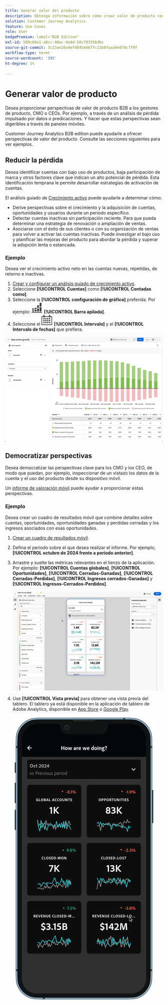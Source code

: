 ```yaml
---
title: Generar valor del producto
description: Obtenga información sobre cómo crear valor de producto con Customer Journey Analytics B2B edition.
solution: Customer Journey Analytics
feature: Use Cases
role: User
badgePremium: label="B2B Edition"
exl-id: 509c68e1-a8cc-48ac-9e9d-50c703356dbc
source-git-commit: 3c13ae26a9ef48454467fc21b8faaa9e078c7f9f
workflow-type: tm+mt
source-wordcount: '395'
ht-degree: 1%

---
```


# Generar valor de producto

Desea proporcionar perspectivas de valor de producto B2B a los gestores de producto, CMO o CEOs. Por ejemplo, a través de un análisis de pérdida impulsado por datos o predicaciones. Y hacer que estas perspectivas sean digeribles a través de paneles móviles.

Customer Journey Analytics B2B edition puede ayudarle a ofrecer perspectivas de valor del producto. Consulte las secciones siguientes para ver ejemplos.


## Reducir la pérdida

Desea identificar cuentas con bajo uso de productos, baja participación de marca y otros factores clave que indican un alto potencial de pérdida. Esta identificación temprana le permite desarrollar estrategias de activación de cuentas.

El análisis guiado de [Crecimiento activo](/help/guided-analysis/types/active-growth.md) puede ayudarle a determinar cómo:

* Derive perspectivas sobre el crecimiento y la adquisición de cuentas, oportunidades y usuarios durante un periodo específico.
* Detectar cuentas inactivas sin participación reciente. Para que pueda determinar una estrategia de renovación o ampliación de ventas.
* Asociarse con el éxito de sus clientes o con su organización de ventas para volver a activar las cuentas inactivas. Puede investigar el bajo uso y planificar las mejoras del producto para abordar la pérdida y superar la adopción lenta o estancada.

### Ejemplo

Desea ver el crecimiento activo neto en las cuentas nuevas, repetidas, de retorno e inactivas.

1. [Crear y configurar un análisis guiado de crecimiento activo](/help/guided-analysis/types/active-growth.md).
1. Seleccione **[!UICONTROL Cuentas]** como **[!UICONTROL Contadas como]**.
1. Seleccione la **[!UICONTROL configuración de gráfico]** preferida. Por ejemplo: ![GraphBarVerticalStacked](/help/assets/icons/GraphBarVerticalStacked.svg) **[!UICONTROL Barra apilada]**.
1. Seleccione el ![Calendario](/help/assets/icons/Calendar.svg) **[!UICONTROL Intervalo]** y el **[!UICONTROL Intervalo de fechas]** que prefiera.

![Caso de uso B2B: generar valor del producto, reducir la pérdida: crecimiento activo](assets/b2b-uc-build-product-value-active-growth.png)


## Democratizar perspectivas

Desea democratizar las perspectivas clave para los CMO y los CEO, de modo que puedan, por ejemplo, inspeccionar de un vistazo los datos de la cuenta y el uso del producto desde su dispositivo móvil.

Un [informe de valoración móvil](/help/mobile-app/home.md) puede ayudar a proporcionar estas perspectivas.

### Ejemplo

Desea crear un cuadro de resultados móvil que combine detalles sobre cuentas, oportunidades, oportunidades ganadas y perdidas cerradas y los ingresos asociados con esas oportunidades.

1. [Crear un cuadro de resultados móvil](/help/mobile-app/create-scorecard.md).
1. Defina el periodo sobre el que desea realizar el informe. Por ejemplo, **[!UICONTROL octubre de 2024 frente a período anterior]**.
1. Arrastre y suelte las métricas relevantes en el lienzo de la aplicación. Por ejemplo: **[!UICONTROL Cuentas globales]**, **[!UICONTROL Oportunidades]**, **[!UICONTROL Cerradas-Ganadas]**, **[!UICONTROL Cerradas-Perdidas]**, **[!UICONTROL Ingresos cerrados-Ganadas]** y **[!UICONTROL Ingresos-Cerrados-Perdidos]**.

   ![Caso de uso B2B - Generar valor del producto - Democratizar perspectivas - informe de valoración móvil](assets/b2b-uc-build-product-value-mobile-scorecard.png)

1. Use **[!UICONTROL Vista previa]** para obtener una vista previa del tablero. El tablero ya está disponible en la aplicación de tablero de Adobe Analytics, disponible en [App Store](https://apps.apple.com/us/app/adobe-analytics-dashboards/id1509062264) o [Google Play](https://play.google.com/store/apps/details?id=com.adobe.analyticsdashboards).

   ![Caso de uso B2B - Generar valor del producto - Democratizar perspectivas - Vista previa del cuadro de resultados móvil](assets/b2b-uc-build-product-value-mobile-scorecard-preview.png)
